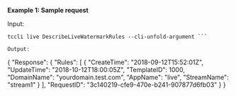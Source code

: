 **Example 1: Sample request**



Input: 

```
tccli live DescribeLiveWatermarkRules --cli-unfold-argument ```

Output: 
```
{
    "Response": {
        "Rules": [
            {
                "CreateTime": "2018-09-12T15:52:01Z",
                "UpdateTime": "2018-10-12T18:00:05Z",
                "TemplateID": 1000,
                "DomainName": "yourdomain.test.com",
                "AppName": "live",
                "StreamName": "stream1"
            }
        ],
        "RequestID": "3c140219-cfe9-470e-b241-907877d6fb03"
    }
}
```

